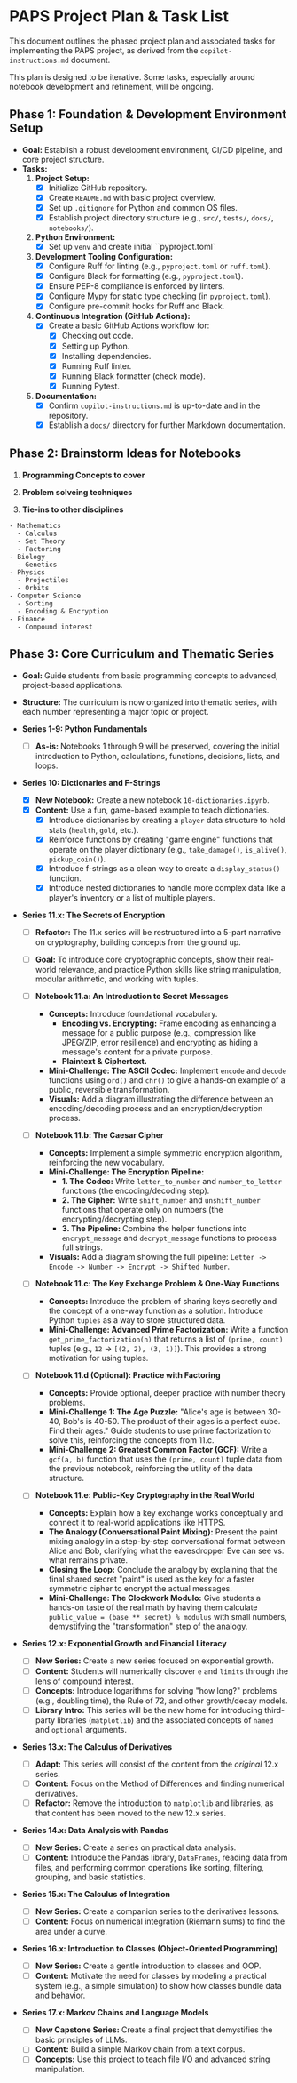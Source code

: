 # PAPS Project Plan & Task List

This document outlines the phased project plan and associated tasks for implementing the PAPS project, as derived from the `copilot-instructions.md` document.

This plan is designed to be iterative. Some tasks, especially around notebook development and refinement, will be ongoing.

## Phase 1: Foundation & Development Environment Setup

* **Goal:** Establish a robust development environment, CI/CD pipeline, and core project structure.
* **Tasks:**
    1. **Project Setup:**
        * [x] Initialize GitHub repository.
        * [x] Create `README.md` with basic project overview.
        * [x] Set up `.gitignore` for Python and common OS files.
        * [x] Establish project directory structure (e.g., `src/`, `tests/`, `docs/`, `notebooks/`).
    2. **Python Environment:**
        * [x] Set up `venv` and create initial ``pyproject.toml`
    3. **Development Tooling Configuration:**
        * [x] Configure Ruff for linting (e.g., `pyproject.toml` or `ruff.toml`).
        * [x] Configure Black for formatting (e.g., `pyproject.toml`).
        * [x] Ensure PEP-8 compliance is enforced by linters.
        * [x] Configure Mypy for static type checking (in `pyproject.toml`).
        * [x] Configure pre-commit hooks for Ruff and Black.
    4. **Continuous Integration (GitHub Actions):**
        * [x] Create a basic GitHub Actions workflow for:
            * [x] Checking out code.
            * [x] Setting up Python.
            * [x] Installing dependencies.
            * [x] Running Ruff linter.
            * [x] Running Black formatter (check mode).
            * [x] Running Pytest.
    5. **Documentation:**
        * [x] Confirm `copilot-instructions.md` is up-to-date and in the repository.
        * [x] Establish a `docs/` directory for further Markdown documentation.

## Phase 2: Brainstorm Ideas for Notebooks

  1. **Programming Concepts to cover**

  2. **Problem solveing techniques**

  3. **Tie-ins to other disciplines**

    - Mathematics
      - Calculus
      - Set Theory
      - Factoring
    - Biology
      - Genetics
    - Physics
      - Projectiles
      - Orbits
    - Computer Science
      - Sorting
      - Encoding & Encryption
    - Finance
      - Compound interest

## Phase 3: Core Curriculum and Thematic Series

* **Goal:** Guide students from basic programming concepts to advanced, project-based applications.
* **Structure:** The curriculum is now organized into thematic series, with each number representing a major topic or project.

*   **Series 1-9: Python Fundamentals**
    *   [ ] **As-is:** Notebooks 1 through 9 will be preserved, covering the initial introduction to Python, calculations, functions, decisions, lists, and loops.

*   **Series 10: Dictionaries and F-Strings**
    *   [x] **New Notebook:** Create a new notebook `10-dictionaries.ipynb`.
    *   [x] **Content:** Use a fun, game-based example to teach dictionaries.
        *   [x] Introduce dictionaries by creating a `player` data structure to hold stats (`health`, `gold`, etc.).
        *   [x] Reinforce functions by creating "game engine" functions that operate on the player dictionary (e.g., `take_damage()`, `is_alive()`, `pickup_coin()`).
        *   [x] Introduce f-strings as a clean way to create a `display_status()` function.
        *   [x] Introduce nested dictionaries to handle more complex data like a player's inventory or a list of multiple players.

*   **Series 11.x: The Secrets of Encryption**
    *   [ ] **Refactor:** The 11.x series will be restructured into a 5-part narrative on cryptography, building concepts from the ground up.
    *   [ ] **Goal:** To introduce core cryptographic concepts, show their real-world relevance, and practice Python skills like string manipulation, modular arithmetic, and working with tuples.

    *   [ ] **Notebook 11.a: An Introduction to Secret Messages**
        *   **Concepts:** Introduce foundational vocabulary.
            *   **Encoding vs. Encrypting:** Frame encoding as enhancing a message for a public purpose (e.g., compression like JPEG/ZIP, error resilience) and encrypting as hiding a message's content for a private purpose.
            *   **Plaintext & Ciphertext.**
        *   **Mini-Challenge: The ASCII Codec:** Implement `encode` and `decode` functions using `ord()` and `chr()` to give a hands-on example of a public, reversible transformation.
        *   **Visuals:** Add a diagram illustrating the difference between an encoding/decoding process and an encryption/decryption process.

    *   [ ] **Notebook 11.b: The Caesar Cipher**
        *   **Concepts:** Implement a simple symmetric encryption algorithm, reinforcing the new vocabulary.
        *   **Mini-Challenge: The Encryption Pipeline:**
            *   **1. The Codec:** Write `letter_to_number` and `number_to_letter` functions (the encoding/decoding step).
            *   **2. The Cipher:** Write `shift_number` and `unshift_number` functions that operate only on numbers (the encrypting/decrypting step).
            *   **3. The Pipeline:** Combine the helper functions into `encrypt_message` and `decrypt_message` functions to process full strings.
        *   **Visuals:** Add a diagram showing the full pipeline: `Letter -> Encode -> Number -> Encrypt -> Shifted Number`.

    *   [ ] **Notebook 11.c: The Key Exchange Problem & One-Way Functions**
        *   **Concepts:** Introduce the problem of sharing keys secretly and the concept of a one-way function as a solution. Introduce Python `tuples` as a way to store structured data.
        *   **Mini-Challenge: Advanced Prime Factorization:** Write a function `get_prime_factorization(n)` that returns a list of `(prime, count)` tuples (e.g., `12` -> `[(2, 2), (3, 1)]`). This provides a strong motivation for using tuples.

    *   [ ] **Notebook 11.d (Optional): Practice with Factoring**
        *   **Concepts:** Provide optional, deeper practice with number theory problems.
        *   **Mini-Challenge 1: The Age Puzzle:** "Alice's age is between 30-40, Bob's is 40-50. The product of their ages is a perfect cube. Find their ages." Guide students to use prime factorization to solve this, reinforcing the concepts from 11.c.
        *   **Mini-Challenge 2: Greatest Common Factor (GCF):** Write a `gcf(a, b)` function that uses the `(prime, count)` tuple data from the previous notebook, reinforcing the utility of the data structure.

    *   [ ] **Notebook 11.e: Public-Key Cryptography in the Real World**
        *   **Concepts:** Explain how a key exchange works conceptually and connect it to real-world applications like HTTPS.
        *   **The Analogy (Conversational Paint Mixing):** Present the paint mixing analogy in a step-by-step conversational format between Alice and Bob, clarifying what the eavesdropper Eve can see vs. what remains private.
        *   **Closing the Loop:** Conclude the analogy by explaining that the final shared secret "paint" is used as the key for a faster symmetric cipher to encrypt the actual messages.
        *   **Mini-Challenge: The Clockwork Modulo:** Give students a hands-on taste of the real math by having them calculate `public_value = (base ** secret) % modulus` with small numbers, demystifying the "transformation" step of the analogy.

*   **Series 12.x: Exponential Growth and Financial Literacy**
    *   [ ] **New Series:** Create a new series focused on exponential growth.
    *   [ ] **Content:** Students will numerically discover `e` and `limits` through the lens of compound interest.
    *   [ ] **Concepts:** Introduce logarithms for solving "how long?" problems (e.g., doubling time), the Rule of 72, and other growth/decay models.
    *   [ ] **Library Intro:** This series will be the new home for introducing third-party libraries (`matplotlib`) and the associated concepts of `named` and `optional` arguments.

*   **Series 13.x: The Calculus of Derivatives**
    *   [ ] **Adapt:** This series will consist of the content from the *original* 12.x series.
    *   [ ] **Content:** Focus on the Method of Differences and finding numerical derivatives.
    *   [ ] **Refactor:** Remove the introduction to `matplotlib` and libraries, as that content has been moved to the new 12.x series.

*   **Series 14.x: Data Analysis with Pandas**
    *   [ ] **New Series:** Create a series on practical data analysis.
    *   [ ] **Content:** Introduce the Pandas library, `DataFrames`, reading data from files, and performing common operations like sorting, filtering, grouping, and basic statistics.

*   **Series 15.x: The Calculus of Integration**
    *   [ ] **New Series:** Create a companion series to the derivatives lessons.
    *   [ ] **Content:** Focus on numerical integration (Riemann sums) to find the area under a curve.

*   **Series 16.x: Introduction to Classes (Object-Oriented Programming)**
    *   [ ] **New Series:** Create a gentle introduction to classes and OOP.
    *   [ ] **Content:** Motivate the need for classes by modeling a practical system (e.g., a simple simulation) to show how classes bundle data and behavior.

*   **Series 17.x: Markov Chains and Language Models**
    *   [ ] **New Capstone Series:** Create a final project that demystifies the basic principles of LLMs.
    *   [ ] **Content:** Build a simple Markov chain from a text corpus.
    *   [ ] **Concepts:** Use this project to teach file I/O and advanced string manipulation.
